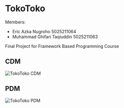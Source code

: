 <h1>TokoToko</h1>

Members:
- Eric Azka Nugroho 5025211064
- Muhammad Ghifari Taqiuddin 5025211063


Final Project for Framework Based Programming Course

## CDM
![TokoToko CDM](https://github.com/EricAzka01/TokoToko/assets/59758342/8fbbcd05-eabe-4110-8c47-2028dad78ad3)


## PDM
![TokoToko PDM](https://github.com/EricAzka01/TokoToko/assets/59758342/0ac4f5d3-fce6-43ee-89f2-e1e172d5bab4)
